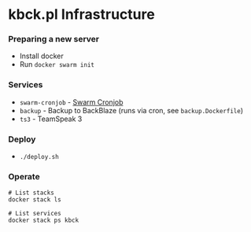 # kbck.pl Infrastructure

### Preparing a new server
- Install docker
- Run `docker swarm init`

### Services
- `swarm-cronjob` - [Swarm Cronjob](https://crazymax.dev/swarm-cronjob/usage/get-started/)
- `backup` - Backup to BackBlaze (runs via cron, see `backup.Dockerfile`)
- `ts3` - TeamSpeak 3

### Deploy
- `./deploy.sh`

### Operate
```
# List stacks
docker stack ls

# List services
docker stack ps kbck
```
